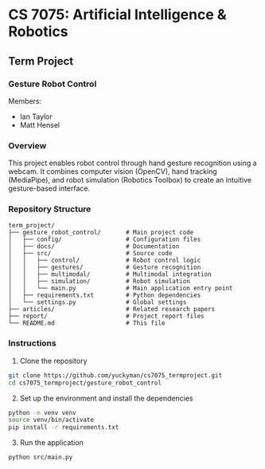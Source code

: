 # CS 7075: Artificial Intelligence & Robotics

## Term Project

### Gesture Robot Control

Members:
- Ian Taylor
- Matt Hensel   

### Overview

This project enables robot control through hand gesture recognition using a webcam. It combines computer vision (OpenCV), hand tracking (MediaPipe), and robot simulation (Robotics Toolbox) to create an intuitive gesture-based interface.

### Repository Structure

```
term_project/
├── gesture_robot_control/       # Main project code
│   ├── config/                  # Configuration files
│   ├── docs/                    # Documentation
│   ├── src/                     # Source code
│   │   ├── control/             # Robot control logic
│   │   ├── gestures/            # Gesture recognition
│   │   ├── multimodal/          # Multimodal integration
│   │   ├── simulation/          # Robot simulation
│   │   └── main.py              # Main application entry point
│   ├── requirements.txt         # Python dependencies
│   └── settings.py              # Global settings
├── articles/                    # Related research papers
├── report/                      # Project report files
└── README.md                    # This file
```

### Instructions

1. Clone the repository

```bash
git clone https://github.com/yuckyman/cs7075_termproject.git
cd cs7075_termproject/gesture_robot_control
```

2. Set up the environment and install the dependencies

```bash
python -m venv venv
source venv/bin/activate
pip install -r requirements.txt
```

3. Run the application

```bash
python src/main.py
```
